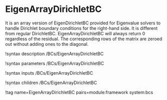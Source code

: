 # EigenArrayDirichletBC

It is an array version of EigenDirichletBC provided for Eigenvalue solvers to
handle Dirichlet boundary conditions for the right-hand side. It is different
from regular DirichletBC. EigenArrayDirichletBC will always return 0
regardless of the residual. The corresponding rows of the matrix are zeroed
out without adding ones to the diagonal.

!syntax description /BCs/EigenArrayDirichletBC

!syntax parameters /BCs/EigenArrayDirichletBC

!syntax inputs /BCs/EigenArrayDirichletBC

!syntax children /BCs/EigenArrayDirichletBC

!tag name=EigenArrayDirichletBC pairs=module:framework system:bcs
